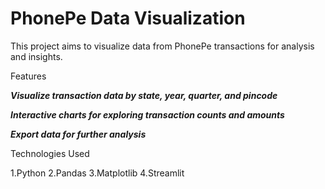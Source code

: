 # PhonePe Data Visualization

This project aims to visualize data from PhonePe transactions for analysis and insights.

Features

***Visualize transaction data by state, year, quarter, and pincode***


***Interactive charts for exploring transaction counts and amounts***


***Export data for further analysis***

Technologies Used

1.Python
2.Pandas
3.Matplotlib
4.Streamlit
